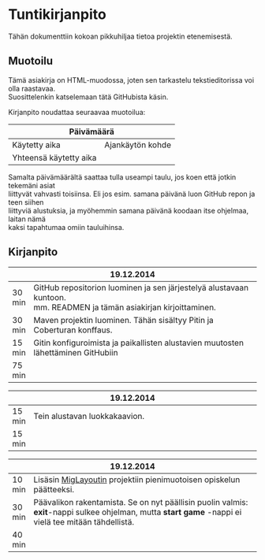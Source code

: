 <h1>Tuntikirjanpito</h1>

Tähän dokumenttiin kokoan pikkuhiljaa tietoa projektin etenemisestä.

<h2>Muotoilu</h2>

Tämä asiakirja on HTML-muodossa, joten sen tarkastelu tekstieditorissa voi olla raastavaa.<br>
Suosittelenkin katselemaan tätä GitHubista käsin.
<p>
Kirjanpito noudattaa seuraavaa muotoilua:
<p>
<table>
  <thead>
    <tr><th colspan="2">Päivämäärä</th></tr>
  </thead>
  <tbody>
    <tr>
      <td>Käytetty aika</td>
      <td>Ajankäytön kohde</td>
    </tr>
    <tr>
      <td>Yhteensä käytetty aika</td>
    </tr>
  </tbody>
</table>

Samalta päivämäärältä saattaa tulla useampi taulu, jos koen että jotkin tekemäni asiat<br>
liittyvät vahvasti toisiinsa. Eli jos esim. samana päivänä luon GitHub repon ja teen siihen<br>
liittyviä alustuksia, ja myöhemmin samana päivänä koodaan itse ohjelmaa, laitan nämä<br>
kaksi tapahtumaa omiin tauluihinsa.

<h2>Kirjanpito</h2>

<table>
  <thead>
    <tr>
      <th colspan="2">19.12.2014</th>
    </tr>
  </thead>
  <tbody>
    <tr>
      <td>30 min</td>
      <td width="600px">
        GitHub repositorion luominen ja sen järjestelyä alustavaan kuntoon.<br>
        mm. READMEN ja tämän asiakirjan kirjoittaminen.
      </td>
    </tr>
    <tr>
      <td>30 min</td>
      <td>Maven projektin luominen. Tähän sisältyy Pitin ja Coberturan konffaus.</td>
    </tr>
    <tr>
      <td>15 min</td>
      <td>Gitin konfiguroimista ja paikallisten alustavien muutosten lähettäminen GitHubiin</td>
    </tr>
    <tr>
      <td>75 min</td>
    </tr>
  </tbody>
</table>

<table>
  <thead>
    <tr><th colspan="2">19.12.2014</th></tr>
  </thead>
  <tbody>
    <tr>
      <td>15 min</td>
      <td width="600px">Tein alustavan luokkakaavion.</td>
    </tr>
    <tr>
      <td>15 min</td>
    </tr>
  </tbody>
</table>

<table>
  <thead>
    <tr><th colspan="2">19.12.2014</th></tr>
  </thead>
  <tbody>
    <tr>
      <td>10 min</td>
      <td width="600px">
        Lisäsin <a href="http://www.miglayout.com/" target="_blank">MigLayoutin</a> projektiin
        pienimuotoisen opiskelun päätteeksi.
      </td>
    </tr>
    <tr>
      <td>30 min</td>
      <td width="600px">
        Päävalikon rakentamista. Se on nyt päällisin puolin valmis:
        <b>exit</b>-nappi sulkee ohjelman, mutta <b>start game</b> -nappi ei vielä tee mitään tähdellistä.
      </td>
    </tr>
    <tr>
      <td>40 min</td>
    </tr>
  </tbody>
</table>
